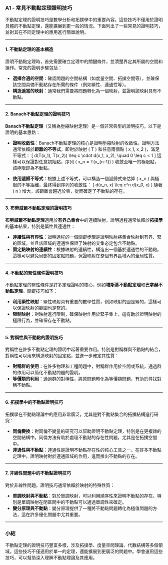 ### A1 - 常見不動點定理證明技巧

不動點定理的證明技巧是數學分析和拓撲學中的重要內容。這些技巧不僅用於證明具體的不動點定理，還能擴展到更一般的情況。下面列出了一些常見的證明技巧，並對其在不同定理中的應用進行簡單說明。

---

#### 1. **不動點定理的基本構造**

證明不動點定理時，首先需要確立定理中的關鍵條件，並清楚界定其所屬的空間和操作。常見的證明步驟包括：

- **選擇合適的空間**：確認問題的空間結構（如度量空間、拓撲空間等），並確保該空間具備不動點存在所需的條件（例如緊性、連通性等）。
- **構造適當的映射**：通常我們需要將問題轉化為一個映射，並證明該映射具有不動點。

---

#### 2. **Banach不動點定理的證明技巧**

**Banach不動點定理**（又稱為壓縮映射定理）是一個非常典型的證明技巧，以下是證明的基本思路：

- **證明收斂性**：Banach不動點定理的核心是證明壓縮映射的收斂性。證明方法通常依賴於**距離的不等式**，即對於映射 \( T \) 和任意兩個點 \( x_1, x_2 \)，滿足不等式：
  \[
  d(T(x_1), T(x_2)) \leq c \cdot d(x_1, x_2), \quad 0 \leq c < 1
  \]
  這樣可以保證對任意初始點，序列 \( x_n = T(x_{n-1}) \) 收斂至唯一的極限點，該極限即為不動點。

- **使用遞歸不等式**：根據上述不等式，可以構造一個遞歸式來估算 \( x_n \) 與極限的不等距離，最終得到序列的收斂性：
  \[
  d(x_n, x) \leq c^n d(x_0, x)
  \]
  隨著 \( n \) 增大，該距離會趨近於零，從而確定了不動點的存在。

---

#### 3. **布勞威爾不動點定理的證明技巧**

**布勞威爾不動點定理**適用於**有界凸集合**中的連續映射，證明過程通常依賴於**拓撲學**的基本結果，特別是緊性與連通性：

- **連續性與有界性**：證明過程的一個關鍵步驟是證明映射將集合映射到有界、緊的區域，並且該區域的連通性保證了映射的交集必定包含不動點。
- **固定點映射的連續性**：根據映射的連續性，構造出一個基於連通性的不動點。這樣可以避免局部的固定點問題，保證映射在整個有界區域內的全局性質。

---

#### 4. **不動點的緊性條件證明技巧**

不動點定理的緊性條件是許多定理證明的核心，例如**塔斯基不動點定理**和**巴拿赫不動點定理**。關鍵技巧如下：

- **利用緊性映射**：緊性映射具有重要的數學性質，例如映射的圖是緊的，這樣可以保證映射的範圍也是緊的。
- **限制映射**：對映射進行限制，確保映射作用於緊子集上，這有助於證明映射的極限行為，並確保存在不動點。

---

#### 5. **對稱性與不動點的證明技巧**

對稱性在許多不動點定理的證明中起著重要作用。特別是對稱群與不動點的結合，對稱性可以用來構造映射的固定點，並進一步確定其性質：

- **對稱群的使用**：在許多物理和工程問題中，對稱群作用於空間或系統，通過群的作用可以簡化不動點問題的證明。
- **等價類的利用**：通過群的對稱性，將原問題轉化為等價類問題，有助於尋找對稱不動點。

---

#### 6. **拓撲學中的不動點證明技巧**

拓撲學在不動點理論中的應用非常廣泛，尤其是對不動點集合的拓撲結構進行研究：

- **同倫變換**：對同倫不變量的研究可以幫助證明不動點定理，特別是在更複雜的空間結構中。同倫方法有助於處理不動點的存在性問題，尤其是在拓撲空間中。
- **連通性與不動點**：連通性是證明不動點存在性的核心工具之一。在許多不動點定理中，證明映射對於連通區域的作用，進而推出不動點的存在。

---

#### 7. **非線性問題中的不動點證明技巧**

對於非線性問題，證明技巧通常依賴於映射的特殊性質：

- **單調映射與不動點**：對於單調映射，可以利用順序性來證明不動點的存在。特別是單調映射在閉區間中的不動點可以通過單調性來確定。
- **變分原理與不動點**：變分原理提供了一種將不動點問題轉化為極值問題的方法，這在許多優化問題中尤其重要。

---

### 小結

不動點定理的證明技巧豐富多樣，涉及拓撲學、度量空間理論、代數結構等多個領域。這些技巧不僅適用於單一的定理，還能擴展到更廣泛的問題中。學會運用這些技巧，可以幫助深入理解不動點理論及其應用。